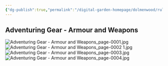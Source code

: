 ```yaml
---
{"dg-publish":true,"permalink":"/digital-garden-homepage/dolmenwood/rules/adventuring-gear-armour-and-weapons/"}
---
```




## Adventuring Gear - Armour and Weapons
![Adventuring Gear - Armour and Weapons_page-0001.jpg](/img/user/Digital%20Garden%20Homepage/Dolmenwood/Images-PDFs/Adventuring%20Gear%20-%20Armour%20and%20Weapons_page-0001.jpg)
![Adventuring Gear - Armour and Weapons_page-0002 1.jpg](/img/user/Digital%20Garden%20Homepage/Dolmenwood/Images-PDFs/Adventuring%20Gear%20-%20Armour%20and%20Weapons_page-0002%201.jpg)
![Adventuring Gear - Armour and Weapons_page-0003.jpg](/img/user/Digital%20Garden%20Homepage/Dolmenwood/Images-PDFs/Adventuring%20Gear%20-%20Armour%20and%20Weapons_page-0003.jpg)
![Adventuring Gear - Armour and Weapons_page-0004.jpg](/img/user/Digital%20Garden%20Homepage/Dolmenwood/Images-PDFs/Adventuring%20Gear%20-%20Armour%20and%20Weapons_page-0004.jpg)

